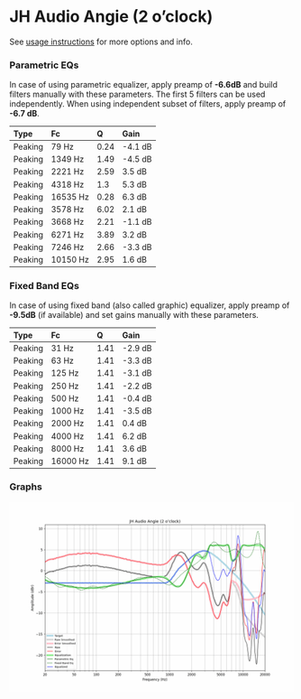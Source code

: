 # JH Audio Angie (2 o’clock)
See [usage instructions](https://github.com/jaakkopasanen/AutoEq#usage) for more options and info.

### Parametric EQs
In case of using parametric equalizer, apply preamp of **-6.6dB** and build filters manually
with these parameters. The first 5 filters can be used independently.
When using independent subset of filters, apply preamp of **-6.7 dB**.

| Type    | Fc       |    Q | Gain    |
|:--------|:---------|:-----|:--------|
| Peaking | 79 Hz    | 0.24 | -4.1 dB |
| Peaking | 1349 Hz  | 1.49 | -4.5 dB |
| Peaking | 2221 Hz  | 2.59 | 3.5 dB  |
| Peaking | 4318 Hz  | 1.3  | 5.3 dB  |
| Peaking | 16535 Hz | 0.28 | 6.3 dB  |
| Peaking | 3578 Hz  | 6.02 | 2.1 dB  |
| Peaking | 3668 Hz  | 2.21 | -1.1 dB |
| Peaking | 6271 Hz  | 3.89 | 3.2 dB  |
| Peaking | 7246 Hz  | 2.66 | -3.3 dB |
| Peaking | 10150 Hz | 2.95 | 1.6 dB  |

### Fixed Band EQs
In case of using fixed band (also called graphic) equalizer, apply preamp of **-9.5dB**
(if available) and set gains manually with these parameters.

| Type    | Fc       |    Q | Gain    |
|:--------|:---------|:-----|:--------|
| Peaking | 31 Hz    | 1.41 | -2.9 dB |
| Peaking | 63 Hz    | 1.41 | -3.3 dB |
| Peaking | 125 Hz   | 1.41 | -3.1 dB |
| Peaking | 250 Hz   | 1.41 | -2.2 dB |
| Peaking | 500 Hz   | 1.41 | -0.4 dB |
| Peaking | 1000 Hz  | 1.41 | -3.5 dB |
| Peaking | 2000 Hz  | 1.41 | 0.4 dB  |
| Peaking | 4000 Hz  | 1.41 | 6.2 dB  |
| Peaking | 8000 Hz  | 1.41 | 3.6 dB  |
| Peaking | 16000 Hz | 1.41 | 9.1 dB  |

### Graphs
![](./JH%20Audio%20Angie%20(2%20o%E2%80%99clock).png)